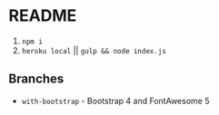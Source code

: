 # README

1. `npm i`
1. `heroku local` || `gulp && node index.js`

## Branches
- `with-bootstrap` - Bootstrap 4 and FontAwesome 5
